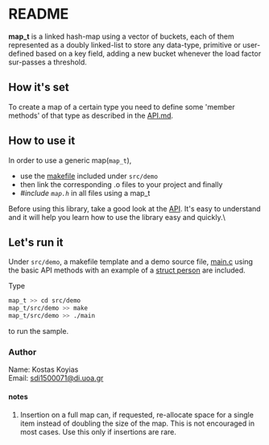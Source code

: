 # README #

**map_t** is a linked hash-map using a vector of buckets, each of them
represented as a doubly linked-list to
store any data-type, primitive or user-defined based on a key field,
adding a new bucket whenever the load factor sur-passes a threshold.

## How it's set ##

To create a map of a certain type you need to define
some 'member methods' of that type as described in the [API.md](./API.md).

## How to use it ##

In order to use a generic map(`map_t`),

* use the [makefile](./src/demo/makefile) included under `src/demo`
* then link the corresponding .o files to your project and finally
* *\#include `map.h`* in all files using a map_t

Before using this library, take a good look at the [API](./API.md).
It's easy to understand and it will help you learn how
to use the library easy and quickly.\

## Let's run it ##

Under `src/demo`, a makefile template and a demo source file, [main.c](./src/demo/main.c)
using the basic API methods
with an example of a [struct person](../list_t/src/demo/person.h) are included.

Type

```bash
map_t >> cd src/demo
map_t/src/demo >> make
map_t/src/demo >> ./main
```

to run the sample.

### Author ###

Name:  Kostas Koyias  
Email: sdi1500071@di.uoa.gr

#### notes ####

1. Insertion on a full map can, if requested, re-allocate space
for a single item instead of doubling the size of the map.
This is not encouraged in most cases.
Use this only if insertions are rare.
